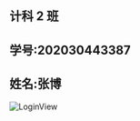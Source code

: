 ## 计科 2 班

## 学号:202030443387

## 姓名:张博

![LoginView](https://www.crispblog.com.cn/upload/2022/09/LoginView-306a1e7732104b2eb3a8e7e6a2e2d86b.jpg)
